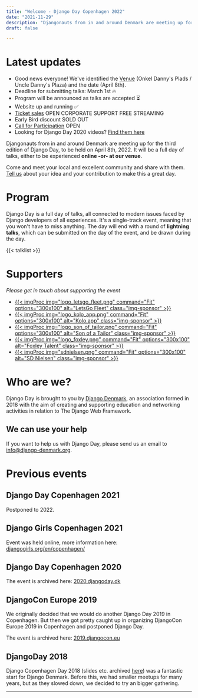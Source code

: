 ```yaml
---
title: "Welcome - Django Day Copenhagen 2022"
date: "2021-11-29"
description: "Djangonauts from in and around Denmark are meeting up for the second edition of Django Day Copenhagen, April 8th 2022"
draft: false

---
```



# Latest updates

* Good news everyone! We've identified the [Venue](/venue/) (Onkel Danny's Plads / Uncle Danny's Plaza) and the date (April 8th).
* Deadline for submitting talks: March 1st 🔥
* Program will be announced as talks are accepted ⏳
* Website up and running ✅
* [Ticket sales](/tickets/) <span class="badge badge-pill badge-success">OPEN</span> <span class="badge badge-pill badge-info">CORPORATE SUPPORT</span>  <span class="badge badge-pill badge-info">FREE STREAMING</span> 
* Early Bird discount <span class="badge badge-pill badge-warning">SOLD OUT</span>
* [Call for Participation](/cfp/) <span class="badge badge-pill badge-success">OPEN</span>
* Looking for Django Day 2020 videos? [Find them here](https://2020.djangoday.dk/#program)

Djangonauts from in and around Denmark are meeting up for the third edition of
Django Day, to be held on April 8th, 2022. It will be a full day of talks,
either to be experienced **online -or- at our venue**.

Come and meet your local and excellent community and share with them.
[Tell us](/cfp/) about your idea and your contribution to make this a great day.

<div style="clear: both"></div>


# Program

Django Day is a full day of talks, all connected to modern issues faced
by Django developers of all experiences. It's a single-track
event, meaning that you won't have to miss anything. The day will end
with a round of **lightning talks**, which can be submitted on the day of the event,
and be drawn during the day.

{{< talklist >}}


# Supporters

*Please get in touch about supporting the event*


<ul class="sponsors">

<li><a href="https://www.letsgofleetsystems.com/" target="_blank" class="sponsor">
{{< imgProc
img="logo_letsgo_fleet.png"
command="Fit"
options="300x100"
alt="LetsGo Fleet"
class="img-sponsor"
>}}
</a></li>

<li><a href="https://kolo.app/" target="_blank" class="sponsor">
{{< imgProc
img="logo_kolo_app.png"
command="Fit"
options="300x100"
alt="Kolo.app"
class="img-sponsor"
>}}
</a></li>

<li><a href="https://www.sonofatailor.com/" target="_blank" class="sponsor">
{{< imgProc
img="logo_son_of_tailor.png"
command="Fit"
options="300x100"
alt="Son of a Tailor"
class="img-sponsor"
>}}
</a></li>

<li>
<a href="http://foxleytalent.com/" target="_blank" class="sponsor">
{{< imgProc
img="logo_foxley.png"
command="Fit"
options="300x100"
alt="Foxley Talent"
class="img-sponsor"
>}}
</a>
</li>

<li>
<a href="https://www.sdnielsen.dk/" target="_blank" class="sponsor">
{{< imgProc
img="sdnielsen.png"
command="Fit"
options="300x100"
alt="SD Nielsen"
class="img-sponsor"
>}}
</a>
</li>

</ul>

# Who are we?

Django Day is brought to you by [Django Denmark](https://www.django-denmark.org/),
an association formed in 2018 with the aim of creating and supporting education
and networking activities in relation to The Django Web Framework.

## We can use your help

If you want to help us with Django Day, please send us an email to
[info@django-denmark.org](mailto:info@django-denmark.org).

# Previous events

## Django Day Copenhagen 2021

Postponed to 2022.

## Django Girls Copenhagen 2021

Event was held online, more information here: [djangogirls.org/en/copenhagen/](https://djangogirls.org/en/copenhagen/)

## Django Day Copenhagen 2020

The event is archived here: [2020.djangoday.dk](https://2020.djangoday.dk)

## DjangoCon Europe 2019

We originally decided that we would do another Django Day 2019 in Copenhagen.
But then we got pretty caught up in organizing DjangoCon Europe 2019 in
Copenhagen and postponed Django Day.

The event is archived here: [2019.djangocon.eu](https://2019.djangocon.eu)

## DjangoDay 2018

Django Copenhagen Day 2018 (slides etc. archived [here](https://2018.djangoday.dk/))
was a fantastic start for Django Denmark. Before this, we had smaller meetups
for many years, but as they slowed down, we decided to try an bigger
gathering.

<hr>
